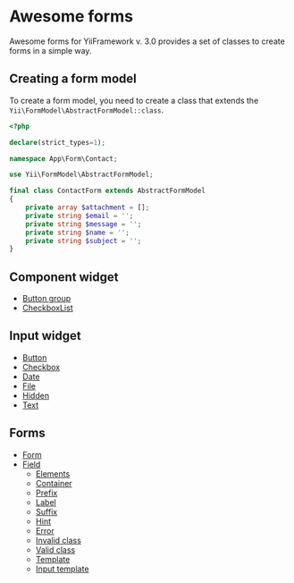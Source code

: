 # Awesome forms

Awesome forms for YiiFramework v. 3.0 provides a set of classes to create forms in a simple way.

## Creating a form model

To create a form model, you need to create a class that extends the `Yii\FormModel\AbstractFormModel::class`.

```php
<?php

declare(strict_types=1);

namespace App\Form\Contact;

use Yii\FormModel\AbstractFormModel;

final class ContactForm extends AbstractFormModel
{
    private array $attachment = [];
    private string $email = '';
    private string $message = '';
    private string $name = '';
    private string $subject = '';
}
```
## Component widget

- [Button group](/docs/component/button-group.md)
- [CheckboxList](/docs/component/checkboxlist.md)

## Input widget

- [Button](/docs/input/button.md)
- [Checkbox](/docs/input/checkbox.md)
- [Date](/docs/input/date.md)
- [File](/docs/input/file.md)
- [Hidden](/docs/input/hidden.md)
- [Text](/docs/input/text.md)

## Forms

- [Form](/docs/component/form.md)
- [Field](/docs/component/field.md)
    - [Elements](/docs/component/field.md#elements)
    - [Container](/docs/component/field.md#container)
    - [Prefix](/docs/component/field.md#prefix)
    - [Label](/docs/field/label.md)    
    - [Suffix](/docs/component/field.md#prefix)
    - [Hint](/docs/field/hint.md)
    - [Error](/docs/field/error.md)
    - [Invalid class](/docs/component/field.md#invalid-class)
    - [Valid class](/docs/component/field.md#valid-class)
    - [Template](/docs/component/field.md#template)
    - [Input template](/docs/component/field.md#input-template)
